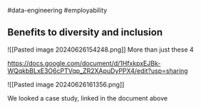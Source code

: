 #data-engineering #employability 

## Benefits to diversity and inclusion
![[Pasted image 20240626154248.png]]
More than just these 4

https://docs.google.com/document/d/1HfxkpxEJBk-WQqkbBLxE3O6cPTVqp_ZR2XApuDyPPX4/edit?usp=sharing

![[Pasted image 20240626161356.png]]

We looked a case study, linked in the document above